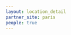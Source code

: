 ```yaml
---
layout: location_detail
partner_site: paris
people: true
---
```


[//]: # (See _data/2025/Paris for the .yml files that control the distinct people lists on this page. Update those fils for faculty, speakers, TAs, and participants when possible.)